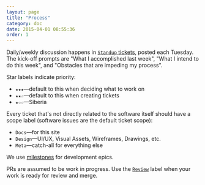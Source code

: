 ```yaml
---
layout: page
title: "Process"
category: doc
date: 2015-04-01 08:55:36
order: 1
---
```


Daily/weekly discussion happens in [`Standup` tickets](https://github.com/saxifrage/learn/labels/Standup), posted each Tuesday. The kick-off prompts are "What I accomplished last week", "What I intend to do this week", and "Obstacles that are impeding my process".

Star labels indicate priority:

 - `★★★`&mdash;default to this when deciding what to work on
 - `★★☆`&mdash;default to this when creating tickets
 - `★☆☆`&mdash;Siberia

Every ticket that's not directly related to the software itself should have a
scope label (software issues are the default ticket scope):

 - `Docs`&mdash;for this site
 - `Design`&mdash;UI/UX, Visual Assets, Wireframes, Drawings, etc.
 - `Meta`&mdash;catch-all for everything else

We use [milestones](https://github.com/saxifrage/learn/milestones) for development epics.

PRs are assumed to be work in progress. Use the [`Review`](https://github.com/saxifrage/cityasacampus/labels/Review) label when your work is ready for review and merge.
